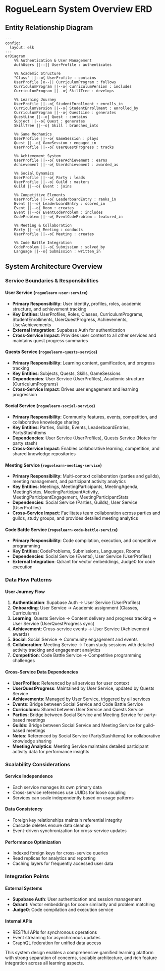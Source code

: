 # RogueLearn System Overview ERD

## Entity Relationship Diagram

```mermaid
---
config:
  layout: elk
---
erDiagram
    %% Authentication & User Management
    AuthUsers ||--|| UserProfile : authenticates
    
    %% Academic Structure
    "Class" ||--o{ UserProfile : contains
    UserProfile }o--|| CurriculumProgram : follows
    CurriculumProgram ||--o{ CurriculumVersion : includes
    CurriculumProgram ||--o{ SkillTree : develops
    
    %% Learning Journey
    UserProfile ||--o{ StudentEnrollment : enrolls_in
    CurriculumVersion ||--o{ StudentEnrollment : enrolled_by
    CurriculumProgram ||--o{ QuestLine : generates
    QuestLine ||--o{ Quest : contains
    Subject ||--o{ Quest : generates
    SkillTree ||--o{ Skill : branches_into
    
    %% Game Mechanics
    UserProfile ||--o{ GameSession : plays
    Quest ||--o{ GameSession : engaged_in
    UserProfile ||--o{ UserQuestProgress : tracks
    
    %% Achievement System
    UserProfile ||--o{ UserAchievement : earns
    Achievement ||--o{ UserAchievement : awarded_as
    
    %% Social Dynamics
    UserProfile ||--o{ Party : leads
    UserProfile ||--o| Guild : masters
    Guild ||--o{ Event : joins
    
    %% Competitive Elements
    UserProfile ||--o{ LeaderboardEntry : ranks_in
    Event ||--o{ LeaderboardEntry : scored_in
    Event ||--o{ Room : creates
    Event ||--o{ EventCodeProblem : includes
    CodeProblem ||--o{ EventCodeProblem : featured_in
    
    %% Meeting & Collaboration
    Party ||--o{ Meeting : conducts
    UserProfile ||--o{ Meeting : creates
    
    %% Code Battle Integration
    CodeProblem ||--o{ Submission : solved_by
    Language ||--o{ Submission : written_in
```

## System Architecture Overview

### Service Boundaries & Responsibilities

#### **User Service** (`roguelearn-user-service`)
- **Primary Responsibility**: User identity, profiles, roles, academic structure, and achievement tracking
- **Key Entities**: UserProfiles, Roles, Classes, CurriculumPrograms, StudentEnrollments, UserQuestProgress, Achievements, UserAchievements
- **External Integration**: Supabase Auth for authentication
- **Cross-Service Impact**: Provides user context to all other services and maintains quest progress summaries

#### **Quests Service** (`roguelearn-quests-service`)
- **Primary Responsibility**: Learning content, gamification, and progress tracking
- **Key Entities**: Subjects, Quests, Skills, GameSessions
- **Dependencies**: User Service (UserProfiles), Academic structure (CurriculumPrograms)
- **Cross-Service Impact**: Drives user engagement and learning progression

#### **Social Service** (`roguelearn-social-service`)
- **Primary Responsibility**: Community features, events, competition, and collaborative knowledge sharing
- **Key Entities**: Parties, Guilds, Events, LeaderboardEntries, PartyStashItems
- **Dependencies**: User Service (UserProfiles), Quests Service (Notes for party stash)
- **Cross-Service Impact**: Enables collaborative learning, competition, and shared knowledge repositories

#### **Meeting Service** (`roguelearn-meeting-service`)
- **Primary Responsibility**: Multi-context collaboration (parties and guilds), meeting management, and participant activity analytics
- **Key Entities**: Meetings, MeetingParticipants, MeetingAgenda, MeetingNotes, MeetingParticipantActivity, MeetingParticipantEngagement, MeetingParticipantStats
- **Dependencies**: Social Service (Parties, Guilds), User Service (UserProfiles)
- **Cross-Service Impact**: Facilitates team collaboration across parties and guilds, study groups, and provides detailed meeting analytics

#### **Code Battle Service** (`roguelearn-code-battle-service`)
- **Primary Responsibility**: Code compilation, execution, and competitive programming
- **Key Entities**: CodeProblems, Submissions, Languages, Rooms
- **Dependencies**: Social Service (Events), User Service (UserProfiles)
- **External Integration**: Qdrant for vector embeddings, Judge0 for code execution

### Data Flow Patterns

#### **User Journey Flow**
1. **Authentication**: Supabase Auth → User Service (UserProfiles)
2. **Onboarding**: User Service → Academic assignment (Classes, Curriculums)
3. **Learning**: Quests Service → Content delivery and progress tracking → User Service (UserQuestProgress sync)
4. **Achievement**: Cross-service events → User Service (Achievement awards)
5. **Social**: Social Service → Community engagement and events
6. **Collaboration**: Meeting Service → Team study sessions with detailed activity tracking and engagement analytics
7. **Competition**: Code Battle Service → Competitive programming challenges

#### **Cross-Service Data Dependencies**
- **UserProfiles**: Referenced by all services for user context
- **UserQuestProgress**: Maintained by User Service, updated by Quests Service
- **Achievements**: Managed by User Service, triggered by all services
- **Events**: Bridge between Social Service and Code Battle Service
- **Curriculums**: Shared between User Service and Quests Service
- **Parties**: Bridge between Social Service and Meeting Service for party-based meetings
- **Guilds**: Bridge between Social Service and Meeting Service for guild-based meetings
- **Notes**: Referenced by Social Service (PartyStashItems) for collaborative knowledge sharing
- **Meeting Analytics**: Meeting Service maintains detailed participant activity data for performance insights

### Scalability Considerations

#### **Service Independence**
- Each service manages its own primary data
- Cross-service references use UUIDs for loose coupling
- Services can scale independently based on usage patterns

#### **Data Consistency**
- Foreign key relationships maintain referential integrity
- Cascade deletes ensure data cleanup
- Event-driven synchronization for cross-service updates

#### **Performance Optimization**
- Indexed foreign keys for cross-service queries
- Read replicas for analytics and reporting
- Caching layers for frequently accessed user data

### Integration Points

#### **External Systems**
- **Supabase Auth**: User authentication and session management
- **Qdrant**: Vector embeddings for code similarity and problem matching
- **Judge0**: Code compilation and execution service

#### **Internal APIs**
- RESTful APIs for synchronous operations
- Event streaming for asynchronous updates
- GraphQL federation for unified data access

This system design enables a comprehensive gamified learning platform with strong separation of concerns, scalable architecture, and rich feature integration across all learning aspects.